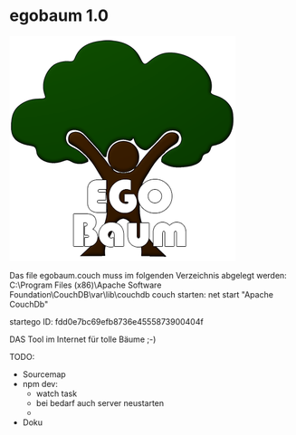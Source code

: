 # egobaum 1.0

![Logo](/Egobaum_small.png "Logo")

Das file egobaum.couch muss im folgenden Verzeichnis abgelegt werden: 
C:\Program Files (x86)\Apache Software Foundation\CouchDB\var\lib\couchdb
couch starten: net start "Apache CouchDb"


startego ID: fdd0e7bc69efb8736e4555873900404f


DAS Tool im Internet für tolle Bäume ;-)

TODO:
- Sourcemap
- npm dev:
    - watch task
    - bei bedarf auch server neustarten
    - 
- Doku
